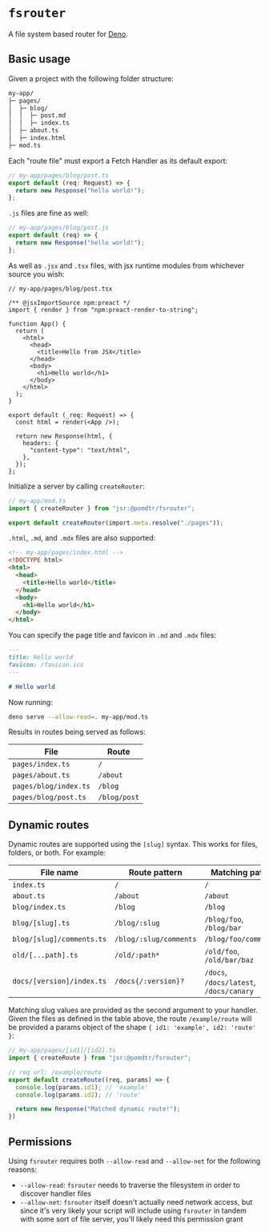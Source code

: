 # `fsrouter`

A file system based router for [Deno](https://deno.land).

## Basic usage

Given a project with the following folder structure:

```bash
my-app/
├─ pages/
│  ├─ blog/
│  │  ├─ post.md
│  │  ├─ index.ts
│  ├─ about.ts
│  ├─ index.html
├─ mod.ts
```

Each "route file" must export a Fetch Handler as its default export:

```typescript
// my-app/pages/blog/post.ts
export default (req: Request) => {
  return new Response("hello world!");
};
```

`.js` files are fine as well:

```javascript
// my-app/pages/blog/post.js
export default (req) => {
  return new Response("hello world!");
};
```

As well as `.jsx` and `.tsx` files, with jsx runtime modules from whichever
source you wish:

```tsx
// my-app/pages/blog/post.tsx

/** @jsxImportSource npm:preact */
import { render } from "npm:preact-render-to-string";

function App() {
  return (
    <html>
      <head>
        <title>Hello from JSX</title>
      </head>
      <body>
        <h1>Hello world</h1>
      </body>
    </html>
  );
}

export default (_req: Request) => {
  const html = render(<App />);

  return new Response(html, {
    headers: {
      "content-type": "text/html",
    },
  });
};
```

Initialize a server by calling `createRouter`:

```typescript
// my-app/mod.ts
import { createRouter } from "jsr:@pomdtr/fsrouter";

export default createRouter(import.meta.resolve("./pages"));
```

`.html`, `.md`, and `.mdx` files are also supported:

```html
<!-- my-app/pages/index.html -->
<!DOCTYPE html>
<html>
  <head>
    <title>Hello world</title>
  </head>
  <body>
    <h1>Hello world</h1>
  </body>
</html>
```

You can specify the page title and favicon in `.md` and `.mdx` files:

```markdown
---
title: Hello world
favicon: /favicon.ico
---

# Hello world
```

Now running:

```bash
deno serve --allow-read=. my-app/mod.ts
```

Results in routes being served as follows:

| File                  | Route        |
| --------------------- | ------------ |
| `pages/index.ts`      | `/`          |
| `pages/about.ts`      | `/about`     |
| `pages/blog/index.ts` | `/blog`      |
| `pages/blog/post.ts`  | `/blog/post` |

## Dynamic routes

Dynamic routes are supported using the `[slug]` syntax. This works for files,
folders, or both. For example:

| File name                     | Route pattern              | Matching paths                          |
|-------------------------------|----------------------------|-----------------------------------------|
| `index.ts`                    | `/`                        | `/`                                     |
| `about.ts`                    | `/about`                   | `/about`                                |
| `blog/index.ts`               | `/blog`                    | `/blog`                                 |
| `blog/[slug].ts`              | `/blog/:slug`              | `/blog/foo`, `/blog/bar`                |
| `blog/[slug]/comments.ts`     | `/blog/:slug/comments`     | `/blog/foo/comments`                    |
| `old/[...path].ts`            | `/old/:path*`              | `/old/foo`, `/old/bar/baz`              |
| `docs/[version]/index.ts`     | `/docs{/:version}?`        | `/docs`, `/docs/latest`, `/docs/canary` |

Matching slug values are provided as the second argument to your handler. Given
the files as defined in the table above, the route `/example/route` will be provided
a params object of the shape `{ id1: 'example', id2: 'route' }`:

```typescript
// my-app/pages/[id1]/[id2].ts
import { createRoute } from "jsr:@pomdtr/fsrouter";

// req url: /example/route
export default createRoute((req, params) => {
  console.log(params.id1); // 'example'
  console.log(params.id2); // 'route'

  return new Response("Matched dynamic route!");
})
```

## Permissions

Using `fsrouter` requires both `--allow-read` and `--allow-net` for the
following reasons:

- `--allow-read`: `fsrouter` needs to traverse the filesystem in order to
  discover handler files
- `--allow-net`: `fsrouter` itself doesn't actually need network access, but
  since it's very likely your script will include using `fsrouter` in tandem
  with some sort of file server, you'll likely need this permission grant
